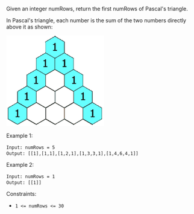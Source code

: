 Given an integer numRows, return the first numRows of Pascal's triangle.

In Pascal's triangle, each number is the sum of the two numbers directly above it as shown:

![Example](./PascalTriangleAnimated2.gif)

Example 1:

```
Input: numRows = 5
Output: [[1],[1,1],[1,2,1],[1,3,3,1],[1,4,6,4,1]]
```

Example 2:

```
Input: numRows = 1
Output: [[1]]
```

Constraints:

- `1 <= numRows <= 30`

